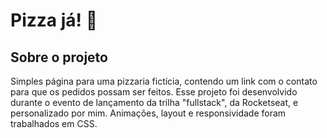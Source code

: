 # Pizza já! 🍕

## Sobre o projeto 
Simples página para uma pizzaria fictícia, contendo um link com o contato para que os pedidos possam ser feitos. Esse projeto foi desenvolvido durante o evento de lançamento da trilha "fullstack", da Rocketseat, e personalizado por mim. Animações, layout e responsividade foram trabalhados em CSS.
